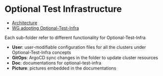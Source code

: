 # Optional Test Infrastructure

* [Architecture](https://github.com/kubeflow/testing/tree/master/aws/Doc/architecture.md)
* [WG adopting Optional-Test-Infra](https://github.com/kubeflow/testing/tree/master/aws/Doc/onboarding.md)

Each sub-folder refer to different functionality for Optional-Test-Infra

* **User**: user-modifiable configuration files for all the clusters under Optional-Test-Infra concepts
* **GitOps**: ArgoCD sync changes in the folder to update cluster resources
* **Doc**: documentations for optional-test-infra
* **Picture**: pictures embedded in the documentations